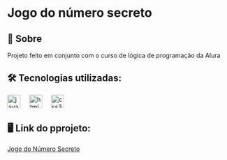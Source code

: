 <h1>Jogo do número secreto</h1>

<h2>📝 Sobre </h2>
<p>Projeto feito em conjunto com o curso de lógica de programação da Alura </p> 

## 🛠️ Tecnologias utilizadas: 
<div align="left">
  <img src="https://cdn.jsdelivr.net/gh/devicons/devicon/icons/javascript/javascript-original.svg" height="30" alt="javascript logo"  />
  <img width="12" />
  <img src="https://cdn.jsdelivr.net/gh/devicons/devicon/icons/html5/html5-original.svg" height="30" alt="html5 logo"  />
  <img width="12" />
  <img src="https://cdn.jsdelivr.net/gh/devicons/devicon/icons/css3/css3-original.svg" height="30" alt="css3 logo"  />
  <img width="12" /> 
</div> 

## 🖥️ Link do pprojeto: 
<p> <a href= 'https://jogo-drab-nu-54.vercel.app/'>Jogo do Número Secreto</a>
</p>

 
